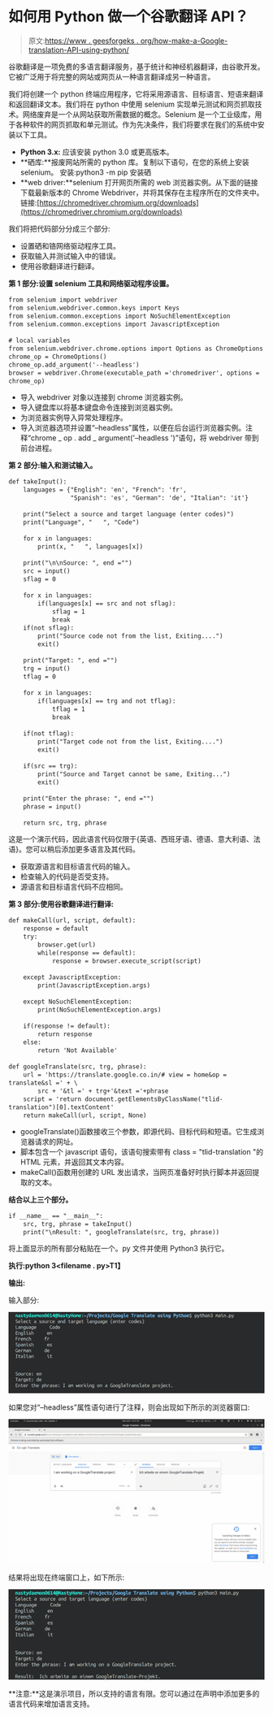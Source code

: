 # 如何用 Python 做一个谷歌翻译 API？

> 原文:[https://www . geesforgeks . org/how-make-a-Google-translation-API-using-python/](https://www.geeksforgeeks.org/how-to-make-a-google-translation-api-using-python/)

谷歌翻译是一项免费的多语言翻译服务，基于统计和神经机器翻译，由谷歌开发。它被广泛用于将完整的网站或网页从一种语言翻译成另一种语言。

我们将创建一个 python 终端应用程序，它将采用源语言、目标语言、短语来翻译和返回翻译文本。我们将在 python 中使用 selenium 实现单元测试和网页抓取技术。网络废弃是一个从网站获取所需数据的概念。Selenium 是一个工业级库，用于各种软件的网页抓取和单元测试。作为先决条件，我们将要求在我们的系统中安装以下工具。

*   **Python 3.x:** 应该安装 python 3.0 或更高版本。
*   **硒库:**报废网站所需的 python 库。复制以下语句，在您的系统上安装 selenium。
    安装:python3 -m pip 安装硒
*   **web driver:**selenium 打开网页所需的 web 浏览器实例。从下面的链接下载最新版本的 Chrome Webdriver，并将其保存在主程序所在的文件夹中。
    链接:[https://chromedriver.chromium.org/downloads](https://chromedriver.chromium.org/downloads)

我们将把代码部分分成三个部分:

*   设置硒和铬网络驱动程序工具。
*   获取输入并测试输入中的错误。
*   使用谷歌翻译进行翻译。

**第 1 部分:设置 selenium 工具和网络驱动程序设置。**

```
from selenium import webdriver
from selenium.webdriver.common.keys import Keys
from selenium.common.exceptions import NoSuchElementException
from selenium.common.exceptions import JavascriptException

# local variables
from selenium.webdriver.chrome.options import Options as ChromeOptions
chrome_op = ChromeOptions()
chrome_op.add_argument('--headless')
browser = webdriver.Chrome(executable_path ='chromedriver', options = chrome_op)
```

*   导入 webdriver 对象以连接到 chrome 浏览器实例。
*   导入键盘库以将基本键盘命令连接到浏览器实例。
*   为浏览器实例导入异常处理程序。
*   导入浏览器选项并设置“–headless”属性，以便在后台运行浏览器实例。注释“chrome _ op . add _ argument('–headless ')”语句，将 webdriver 带到前台进程。

**第 2 部分:输入和测试输入。**

```
def takeInput():
    languages = {"English": 'en', "French": 'fr',
                 "Spanish": 'es', "German": 'de', "Italian": 'it'}

    print("Select a source and target language (enter codes)")
    print("Language", "   ", "Code")

    for x in languages:
        print(x, "   ", languages[x])

    print("\n\nSource: ", end ="")
    src = input()
    sflag = 0

    for x in languages:
        if(languages[x] == src and not sflag):
            sflag = 1
            break
    if(not sflag):
        print("Source code not from the list, Exiting....")
        exit()

    print("Target: ", end ="")
    trg = input()
    tflag = 0

    for x in languages:
        if(languages[x] == trg and not tflag):
            tflag = 1
            break

    if(not tflag):
        print("Target code not from the list, Exiting....")
        exit()

    if(src == trg):
        print("Source and Target cannot be same, Exiting...")
        exit()

    print("Enter the phrase: ", end ="")
    phrase = input()

    return src, trg, phrase
```

这是一个演示代码，因此语言代码仅限于{英语、西班牙语、德语、意大利语、法语}。您可以稍后添加更多语言及其代码。

*   获取源语言和目标语言代码的输入。
*   检查输入的代码是否受支持。
*   源语言和目标语言代码不应相同。

**第 3 部分:使用谷歌翻译进行翻译:**

```
def makeCall(url, script, default):
    response = default
    try:
        browser.get(url)
        while(response == default):
            response = browser.execute_script(script)

    except JavascriptException:
        print(JavascriptException.args)

    except NoSuchElementException:
        print(NoSuchElementException.args)

    if(response != default):
        return response
    else:
        return 'Not Available'

def googleTranslate(src, trg, phrase):
    url = 'https://translate.google.co.in/# view = home&op = translate&sl =' + \
        src + '&tl =' + trg+'&text ='+phrase
    script = 'return document.getElementsByClassName("tlid-translation")[0].textContent'
    return makeCall(url, script, None)
```

*   googleTranslate()函数接收三个参数，即源代码、目标代码和短语。它生成浏览器请求的网址。
*   脚本包含一个 javascript 语句，该语句搜索带有 class = "tlid-translation "的 HTML 元素，并返回其文本内容。
*   makeCall()函数用创建的 URL 发出请求，当网页准备好时执行脚本并返回提取的文本。

**结合以上三个部分。**

```
if __name__ == "__main__":
    src, trg, phrase = takeInput()
    print("\nResult: ", googleTranslate(src, trg, phrase))
```

将上面显示的所有部分粘贴在一个。py 文件并使用 Python3 执行它。

**执行:python 3<filename . py>T1】**

**输出:**

输入部分:

![](img/da7ee82cf8fe2746f3ee0ded934ef263.png)

如果您对“–headless”属性语句进行了注释，则会出现如下所示的浏览器窗口:

![](img/704f9ce753816fa7465222bdba9a2b69.png)

结果将出现在终端窗口上，如下所示:

![](img/ac027de2686abcd7e667af320aaf409b.png)

**注意:**这是演示项目，所以支持的语言有限。您可以通过在声明中添加更多的语言代码来增加语言支持。